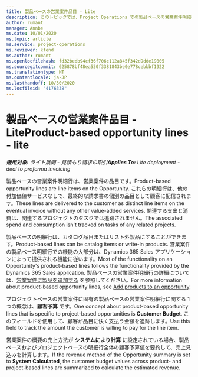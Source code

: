 ```yaml
---
title: 製品ベースの営業案件品目 - Lite
description: このトピックでは、Project Operations での製品ベースの営業案件明細行の品目について説明します。
author: rumant
manager: Annbe
ms.date: 10/01/2020
ms.topic: article
ms.service: project-operations
ms.reviewer: kfend
ms.author: rumant
ms.openlocfilehash: fd32bedb94cf36f706c112a845f342d9dde19805
ms.sourcegitcommit: 625878bf48ea530f3381843be0e778cebbbf1922
ms.translationtype: HT
ms.contentlocale: ja-JP
ms.lasthandoff: 10/30/2020
ms.locfileid: "4176338"
---
```

# <a name="product-based-opportunity-lines---lite"></a><span data-ttu-id="55d19-103">製品ベースの営業案件品目 - Lite</span><span class="sxs-lookup"><span data-stu-id="55d19-103">Product-based opportunity lines - lite</span></span>

<span data-ttu-id="55d19-104">_**適用対象:** ライト展開 - 見積もり請求の取引_</span><span class="sxs-lookup"><span data-stu-id="55d19-104">_**Applies To:** Lite deployment - deal to proforma invoicing_</span></span>

<span data-ttu-id="55d19-105">製品ベースの営業案件明細行は、営業案件の品目です。</span><span class="sxs-lookup"><span data-stu-id="55d19-105">Product-based opportunity lines are line items on the Opportunity.</span></span> <span data-ttu-id="55d19-106">これらの明細行は、他の付加価値サービスなしで、最終的な請求書の個別の品目として顧客に配信されます。</span><span class="sxs-lookup"><span data-stu-id="55d19-106">These lines are delivered to the customer as distinct line items on the eventual invoice without any other value-added services.</span></span> <span data-ttu-id="55d19-107">関連する支出と消費は、関連するプロジェクトのタスクでは追跡されません。</span><span class="sxs-lookup"><span data-stu-id="55d19-107">The associated spend and consumption isn't tracked on tasks of any related projects.</span></span>

<span data-ttu-id="55d19-108">製品ベースの明細行は、カタログ品目またはリスト外製品にすることができます。</span><span class="sxs-lookup"><span data-stu-id="55d19-108">Product-based lines can be catalog items or write-in products.</span></span> <span data-ttu-id="55d19-109">営業案件の製品ベース明細行での機能の大部分は、Dynamics 365 Sales アプリケーションによって提供される機能に従います。</span><span class="sxs-lookup"><span data-stu-id="55d19-109">Most of the functionality on an Opportunity's product-based lines follows the functionality provided by the Dynamics 365 Sales application.</span></span> <span data-ttu-id="55d19-110">製品ベースの営業案件明細行の詳細については、[営業案件に製品を追加する](https://docs.microsoft.com/dynamics365/sales-enterprise/add-products-opportunity) を参照してください。</span><span class="sxs-lookup"><span data-stu-id="55d19-110">For more information about product-based opportunity lines, see [Add products to an opportunity](https://docs.microsoft.com/dynamics365/sales-enterprise/add-products-opportunity).</span></span>

<span data-ttu-id="55d19-111">プロジェクトベースの営業案件に固有の製品ベースの営業案件明細行に関する 1 つの概念は、**顧客予算** です。</span><span class="sxs-lookup"><span data-stu-id="55d19-111">One concept about product-based opportunity lines that is specific to project-based opportunities is **Customer Budget**.</span></span> <span data-ttu-id="55d19-112">このフィールドを使用して、顧客が品目に快く支払う金額を追跡します。</span><span class="sxs-lookup"><span data-stu-id="55d19-112">Use this field to track the amount the customer is willing to pay for the line item.</span></span>

<span data-ttu-id="55d19-113">営業案件の概要の売上方法が **システムにより計算** に設定されている場合、製品ベースおよびプロジェクトベースの明細行全体の顧客予算値を要約して、売上見込みを計算します。</span><span class="sxs-lookup"><span data-stu-id="55d19-113">If the revenue method of the Opportunity summary is set to **System Calculated**, the customer budget values across product- and project-based lines are summarized to calculate the estimated revenue.</span></span>
